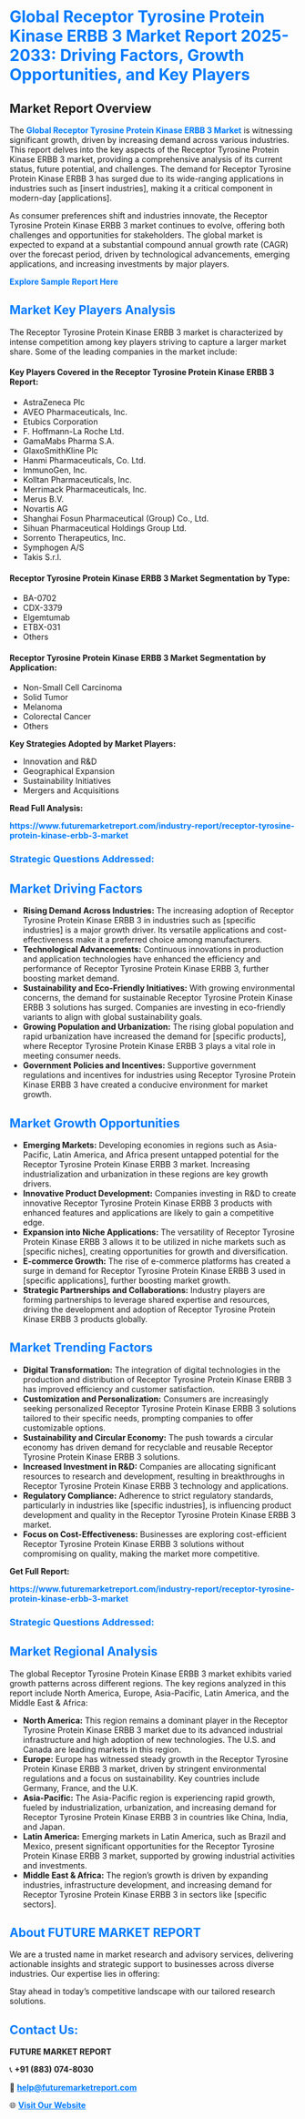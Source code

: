 <h1 style="color: #007BFF;">Global Receptor Tyrosine Protein Kinase ERBB 3 Market Report 2025-2033: Driving Factors, Growth Opportunities, and Key Players</h1>

<section id="overview">
<h2>Market Report Overview</h2>
<p>The <a href="https://www.futuremarketreport.com/industry-report/receptor-tyrosine-protein-kinase-erbb-3-market" style="color: #007BFF; text-decoration: none;"><strong>Global Receptor Tyrosine Protein Kinase ERBB 3 Market</strong></a> is witnessing significant growth, driven by increasing demand across various industries. This report delves into the key aspects of the Receptor Tyrosine Protein Kinase ERBB 3 market, providing a comprehensive analysis of its current status, future potential, and challenges. The demand for Receptor Tyrosine Protein Kinase ERBB 3 has surged due to its wide-ranging applications in industries such as [insert industries], making it a critical component in modern-day [applications].</p>
<p>As consumer preferences shift and industries innovate, the Receptor Tyrosine Protein Kinase ERBB 3 market continues to evolve, offering both challenges and opportunities for stakeholders. The global market is expected to expand at a substantial compound annual growth rate (CAGR) over the forecast period, driven by technological advancements, emerging applications, and increasing investments by major players.</p>
</section>

<section id="overview">
<p><a href="https://www.futuremarketreport.com/request-sample/reportId=86488" style="color: #007BFF; text-decoration: none;"><strong>Explore Sample Report Here</strong></a></p>
</section>

<section id="key-players">
<h2 style="color: #007BFF;">Market Key Players Analysis</h2>
<p>The Receptor Tyrosine Protein Kinase ERBB 3 market is characterized by intense competition among key players striving to capture a larger market share. Some of the leading companies in the market include:</p>
<h4>Key Players Covered in the Receptor Tyrosine Protein Kinase ERBB 3 Report:</h4>
<ul><li>AstraZeneca Plc</li><li>AVEO Pharmaceuticals, Inc.</li><li>Etubics Corporation</li><li>F. Hoffmann-La Roche Ltd.</li><li>GamaMabs Pharma S.A.</li><li>GlaxoSmithKline Plc</li><li>Hanmi Pharmaceuticals, Co. Ltd.</li><li>ImmunoGen, Inc.</li><li>Kolltan Pharmaceuticals, Inc.</li><li>Merrimack Pharmaceuticals, Inc.</li><li>Merus B.V.</li><li>Novartis AG</li><li>Shanghai Fosun Pharmaceutical (Group) Co., Ltd.</li><li>Sihuan Pharmaceutical Holdings Group Ltd.</li><li>Sorrento Therapeutics, Inc.</li><li>Symphogen A/S</li><li>Takis S.r.l.</li></ul>
<h4>Receptor Tyrosine Protein Kinase ERBB 3 Market Segmentation by Type:</h4>
<ul><li>BA-0702</li><li>CDX-3379</li><li>Elgemtumab</li><li>ETBX-031</li><li>Others</li></ul>

<h4>Receptor Tyrosine Protein Kinase ERBB 3 Market Segmentation by Application:</h4>
<ul><li>Non-Small Cell Carcinoma</li><li>Solid Tumor</li><li>Melanoma</li><li>Colorectal Cancer</li><li>Others</li></ul>
<p><strong>Key Strategies Adopted by Market Players:</strong></p>
<ul>
<li>Innovation and R&D</li>
<li>Geographical Expansion</li>
<li>Sustainability Initiatives</li>
<li>Mergers and Acquisitions</li>
</ul>
</section>

<section>
<p><strong>Read Full Analysis: </strong></p><a href="https://www.futuremarketreport.com/industry-report/receptor-tyrosine-protein-kinase-erbb-3-market" style="color: #007BFF; text-decoration: none;"><strong>https://www.futuremarketreport.com/industry-report/receptor-tyrosine-protein-kinase-erbb-3-market</strong></a>
<h3 style="color: #007BFF;">Strategic Questions Addressed:</h3>
</section>

<section id="driving-factors">
<h2 style="color: #007BFF;">Market Driving Factors</h2>
<ul>
<li><strong>Rising Demand Across Industries:</strong> The increasing adoption of Receptor Tyrosine Protein Kinase ERBB 3 in industries such as [specific industries] is a major growth driver. Its versatile applications and cost-effectiveness make it a preferred choice among manufacturers.</li>
<li><strong>Technological Advancements:</strong> Continuous innovations in production and application technologies have enhanced the efficiency and performance of Receptor Tyrosine Protein Kinase ERBB 3, further boosting market demand.</li>
<li><strong>Sustainability and Eco-Friendly Initiatives:</strong> With growing environmental concerns, the demand for sustainable Receptor Tyrosine Protein Kinase ERBB 3 solutions has surged. Companies are investing in eco-friendly variants to align with global sustainability goals.</li>
<li><strong>Growing Population and Urbanization:</strong> The rising global population and rapid urbanization have increased the demand for [specific products], where Receptor Tyrosine Protein Kinase ERBB 3 plays a vital role in meeting consumer needs.</li>
<li><strong>Government Policies and Incentives:</strong> Supportive government regulations and incentives for industries using Receptor Tyrosine Protein Kinase ERBB 3 have created a conducive environment for market growth.</li>
</ul>
</section>

<section id="growth-opportunities">
<h2 style="color: #007BFF;">Market Growth Opportunities</h2>
<ul>
<li><strong>Emerging Markets:</strong> Developing economies in regions such as Asia-Pacific, Latin America, and Africa present untapped potential for the Receptor Tyrosine Protein Kinase ERBB 3 market. Increasing industrialization and urbanization in these regions are key growth drivers.</li>
<li><strong>Innovative Product Development:</strong> Companies investing in R&D to create innovative Receptor Tyrosine Protein Kinase ERBB 3 products with enhanced features and applications are likely to gain a competitive edge.</li>
<li><strong>Expansion into Niche Applications:</strong> The versatility of Receptor Tyrosine Protein Kinase ERBB 3 allows it to be utilized in niche markets such as [specific niches], creating opportunities for growth and diversification.</li>
<li><strong>E-commerce Growth:</strong> The rise of e-commerce platforms has created a surge in demand for Receptor Tyrosine Protein Kinase ERBB 3 used in [specific applications], further boosting market growth.</li>
<li><strong>Strategic Partnerships and Collaborations:</strong> Industry players are forming partnerships to leverage shared expertise and resources, driving the development and adoption of Receptor Tyrosine Protein Kinase ERBB 3 products globally.</li>
</ul>
</section>

<section id="trending-factors">
<h2 style="color: #007BFF;">Market Trending Factors</h2>
<ul>
<li><strong>Digital Transformation:</strong> The integration of digital technologies in the production and distribution of Receptor Tyrosine Protein Kinase ERBB 3 has improved efficiency and customer satisfaction.</li>
<li><strong>Customization and Personalization:</strong> Consumers are increasingly seeking personalized Receptor Tyrosine Protein Kinase ERBB 3 solutions tailored to their specific needs, prompting companies to offer customizable options.</li>
<li><strong>Sustainability and Circular Economy:</strong> The push towards a circular economy has driven demand for recyclable and reusable Receptor Tyrosine Protein Kinase ERBB 3 solutions.</li>
<li><strong>Increased Investment in R&D:</strong> Companies are allocating significant resources to research and development, resulting in breakthroughs in Receptor Tyrosine Protein Kinase ERBB 3 technology and applications.</li>
<li><strong>Regulatory Compliance:</strong> Adherence to strict regulatory standards, particularly in industries like [specific industries], is influencing product development and quality in the Receptor Tyrosine Protein Kinase ERBB 3 market.</li>
<li><strong>Focus on Cost-Effectiveness:</strong> Businesses are exploring cost-efficient Receptor Tyrosine Protein Kinase ERBB 3 solutions without compromising on quality, making the market more competitive.</li>
</ul>
</section>

<section>
<p><strong>Get Full Report: </strong></p><a href="https://www.futuremarketreport.com/industry-report/receptor-tyrosine-protein-kinase-erbb-3-market" style="color: #007BFF; text-decoration: none;"><strong>https://www.futuremarketreport.com/industry-report/receptor-tyrosine-protein-kinase-erbb-3-market</strong></a>
<h3 style="color: #007BFF;">Strategic Questions Addressed:</h3>
</section>


<section id="regional-analysis">
<h2 style="color: #007BFF;">Market Regional Analysis</h2>
<p>The global Receptor Tyrosine Protein Kinase ERBB 3 market exhibits varied growth patterns across different regions. The key regions analyzed in this report include North America, Europe, Asia-Pacific, Latin America, and the Middle East & Africa:</p>
<ul>
<li><strong>North America:</strong> This region remains a dominant player in the Receptor Tyrosine Protein Kinase ERBB 3 market due to its advanced industrial infrastructure and high adoption of new technologies. The U.S. and Canada are leading markets in this region.</li>
<li><strong>Europe:</strong> Europe has witnessed steady growth in the Receptor Tyrosine Protein Kinase ERBB 3 market, driven by stringent environmental regulations and a focus on sustainability. Key countries include Germany, France, and the U.K.</li>
<li><strong>Asia-Pacific:</strong> The Asia-Pacific region is experiencing rapid growth, fueled by industrialization, urbanization, and increasing demand for Receptor Tyrosine Protein Kinase ERBB 3 in countries like China, India, and Japan.</li>
<li><strong>Latin America:</strong> Emerging markets in Latin America, such as Brazil and Mexico, present significant opportunities for the Receptor Tyrosine Protein Kinase ERBB 3 market, supported by growing industrial activities and investments.</li>
<li><strong>Middle East & Africa:</strong> The region’s growth is driven by expanding industries, infrastructure development, and increasing demand for Receptor Tyrosine Protein Kinase ERBB 3 in sectors like [specific sectors].</li>
</ul>
</section>

<footer>
<h2 style="color: #007BFF;">About FUTURE MARKET REPORT</h2>
<p>We are a trusted name in market research and advisory services, delivering actionable insights and strategic support to businesses across diverse industries. Our expertise lies in offering:</p>

<p>Stay ahead in today’s competitive landscape with our tailored research solutions.</p>

<h2 style="color: #007BFF;">Contact Us:</h2>
<p><strong>FUTURE MARKET REPORT</strong></p>
<p>📞 <strong>+91 (883) 074-8030</strong></p>
<p>📧 <strong><a href="mailto:help@futuremarketreport.com" style="color: #007BFF;">help@futuremarketreport.com</a></strong></p>
<p>🌐 <strong><a href="https://www.futuremarketreport.com/" style="color: #007BFF;">Visit Our Website</a></strong></p>
</footer>